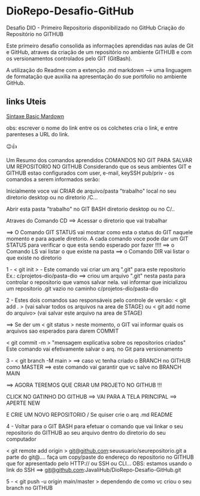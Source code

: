 # DioRepo-Desafio-GitHub
Desafio DIO - Primeiro Repositorio disponibilizado no GitHub
Criação do Repositório no GITHUB

Este primeiro desafio consolida as informações aprendidas nas aulas de Git e GitHub, atraves da criação de um repositório no ambiente GITHUB e com os versionamentos controlados pelo GIT (GitBash).

A utilização do Readme com a extenção .md markdown --> uma linguagem de formatação que auxilia na apresentação do sue portifolio no ambiente GitHub.
## links Uteis
[Sintaxe Basic Mardown](https://www.markdownguide.org/basic-syntax/)

obs: escrever o nome do link entre os os colchetes cria o link, e entre parenteses a URL do link.

😉👍

Um Resumo dos comandos aprendidos
COMANDOS NO GIT PARA SALVAR UM REPOSITORIO NO GITHUB
Considerando que os seus ambientes GIT e GITHUB estao configurados
 com user, e-mail, keySSH pub/priv - os comandos a serem informados serão:

Inicialmente voce vai CRIAR de arquivo/pasta "trabalho" local 
no seu diretorio desktop ou no diretorio /C...

Abrir esta pasta "trabalho" no GIT BASH diretorio desktop ou no C/..

Atraves do Comando CD ==> Acessar o diretorio que vai trabalhar 

==> O Comando GIT STATUS vai mostrar como esta o status do GIT naquele
momento e para aquele diretorio. A cada comando voce pode dar um 
GIT STATUS para verificar o que esta sendo esperado por fazer !!!!
==> o Comando LS vai listar o que existe na pasta
==> o Comando DIR vai listar o que existe no diretorio

1 - < git init > - Este comando vai criar um arq ".git" para este repositorio
Ex.: c/projetos-dio/pasta-dio ==> criou um arquivo ".git" nesta pasta 
para controlar o repositorio que vamos salvar nela.
vai informar que inicializou um repositorio .git vazio no caminho 
c/projetos-dio/pasta-dio

2 - Estes dois comandos sao responsáveis pelo controle de versão:
< git add . > (vai salvar todos os arquivos na area de STAGE) 
ou < git add nome do arquivo> (vai salvar este arquivo na area de STAGE) 

==> Se der um < git status > neste momento, o GIT vai informar quais os
arquivos sao esperados para darem COMMIT

< git commit -m > "mensagem explicativa sobre os repositorios criados"
Este comando vai efetivamente salvar o arq. no Git para versionamento

3 - < git branch -M main > ==> caso vc tenha criado o BRANCH no GITHUB 
como MASTER ==>  este comando vai garantir que vc salve no BRANCH MAIN

==> AGORA TEREMOS QUE CRIAR UM PROJETO NO GITHUB !!!

CLICK NO GATINHO DO GITHUB ==> VAI PARA A TELA PRINCIPAL ==> APERTE NEW

 E CRIE UM NOVO REPOSITORIO / Se quiser crie o arq .md README 

4 - Voltar para o GIT BASH para efetuar o comando que vai linkar o seu 
repositorio do GITHUB ao seu arquivo dentro do diretorio do seu computador

< git remote add origin > git@github.com:seuusuario/seurepositorio.git 
a parte do git@.... faça um copy/paste do endereço do repositorio no 
GITHUB que for apresentado pelo HTTP:// ou SSH ou CLI...
OBS: estamos usando o link do SSH ==> git@github.com:JavaliHub/DioRepo-Desafio-GitHub.git

5 - < git push -u origin main/master > dependendo de como vc criou o seu
branch no GITHUB
